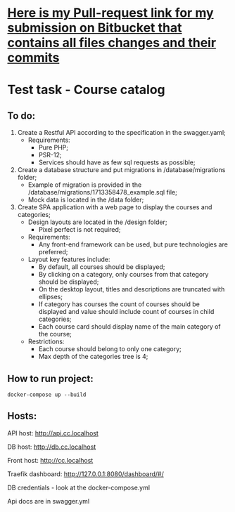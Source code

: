# [Here is my Pull-request link for my submission on Bitbucket that contains all files changes and their commits](https://bitbucket.org/knowledgecity/kc-fullstack-dev-tech-task/pull-requests/3)

# Test task - Course catalog
## To do:

1. Create a Restful API according to the specification in the swagger.yaml;
    - Requirements:
        - Pure PHP;
        - PSR-12;
        - Services should have as few sql requests as possible;
2. Create a database structure and put migrations in /database/migrations folder;
    - Example of migration is provided in the /database/migrations/1713358478_example.sql file;
    - Mock data is located in the /data folder;
4. Create SPA application with a web page to display the courses and categories;
    - Design layouts are located in the /design folder;
        - Pixel perfect is not required;
    - Requirements:
        - Any front-end framework can be used, but pure technologies are preferred;
    - Layout key features include:
        - By default, all courses should be displayed;
        - By clicking on a category, only courses from that category should be displayed;
        - On the desktop layout, titles and descriptions are truncated with ellipses;
        - If category has courses the count of courses should be displayed and value should include count of courses in child categories;
        - Each course card should display name of the main category of the course;
    - Restrictions:
        - Each course should belong to only one category;
        - Max depth of the categories tree is 4;

## How to run project:

```
docker-compose up --build
```

## Hosts:
API host: http://api.cc.localhost

DB host: http://db.cc.localhost

Front host: http://cc.localhost

Traefik dashboard: http://127.0.0.1:8080/dashboard/#/


DB credentials - look at the docker-compose.yml

Api docs are in swagger.yml
